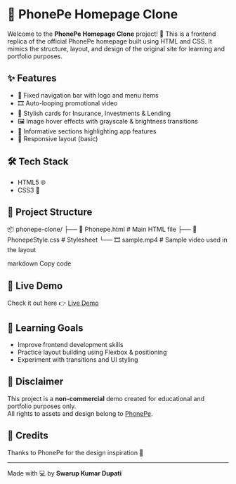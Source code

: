 # 📱 PhonePe Homepage Clone

Welcome to the **PhonePe Homepage Clone** project! 🎉 This is a frontend replica of the official PhonePe homepage built using HTML and CSS. It mimics the structure, layout, and design of the original site for learning and portfolio purposes.

## ✨ Features

- 🧭 Fixed navigation bar with logo and menu items  
- 🎞️ Auto-looping promotional video  
- 📸 Stylish cards for Insurance, Investments & Lending  
- 🖼️ Image hover effects with grayscale & brightness transitions  
- 💬 Informative sections highlighting app features  
- 📱 Responsive layout (basic)

## 🛠️ Tech Stack

- HTML5 🌐  
- CSS3 🎨

## 📁 Project Structure

📦 phonepe-clone/
├── 📄 Phonepe.html # Main HTML file
├── 🎨 PhonepeStyle.css # Stylesheet
└── 🎞️ sample.mp4 # Sample video used in the layout

markdown
Copy code

## 🔗 Live Demo

Check it out here 👉 [Live Demo](https://rajkumarisnotmyname.github.io/PhonePe-Cloning/)

## 🧠 Learning Goals

- Improve frontend development skills  
- Practice layout building using Flexbox & positioning  
- Experiment with transitions and UI styling

## 🚧 Disclaimer

This project is a **non-commercial** demo created for educational and portfolio purposes only.  
All rights to assets and design belong to [PhonePe](https://www.phonepe.com/).

## 🙌 Credits

Thanks to PhonePe for the design inspiration 💜

---

Made with 💻 by **Swarup Kumar Dupati**
